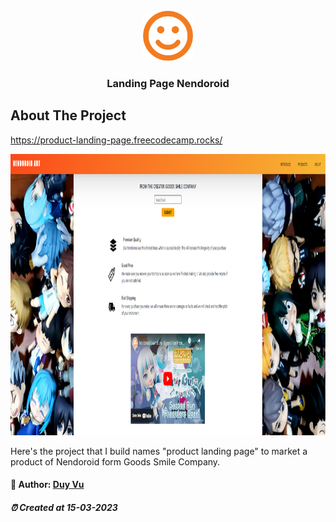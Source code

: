 <!-- PROJECT LOGO -->
<br />
<div align="center">
  <a href="https://github.com/duyvuxx">
    <img src="./assets/imgs/orange_smiley_512.png" alt="Logo" width="80" height="80">
  </a>

<h3 align="center">Landing Page Nendoroid</h3>

</div>

<!-- ABOUT THE PROJECT -->
## About The Project

https://product-landing-page.freecodecamp.rocks/

<img src="./assets/imgs/screenshot.PNG" alt="screenshot" width="100%" height="450">

Here's the project that I build names "product landing page" to market a product of Nendoroid form Goods Smile Company.

<!-- CONTACT -->
#### 🐳 Author: [Duy Vu](https://github.com/duyvuxx)

##### ⏰ Created at 15-03-2023
